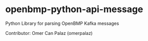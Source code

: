 # openbmp-python-api-message
Python Library for parsing OpenBMP Kafka messages

Contributor: Omer Can Palaz (omerpalaz)